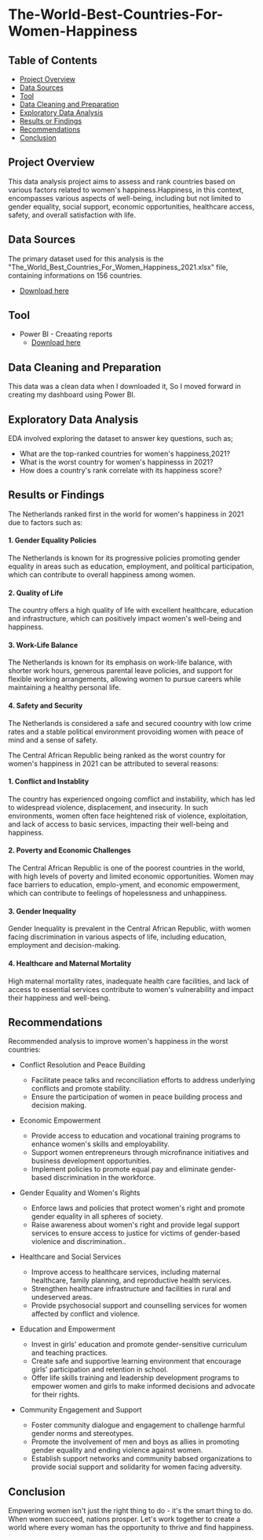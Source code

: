 # The-World-Best-Countries-For-Women-Happiness

## Table of Contents

 - [Project Overview](#project-overview)
 - [Data Sources](#data-sources)
 - [Tool](#tool)
 - [Data Cleaning and Preparation](#data-cleaning-and-preparation)
 - [Exploratory Data Analysis](#exploratory-data-analysis)
 - [Results or Findings](#results-or-findings)
 - [Recommendations](#recommendations)
 - [Conclusion](#conclusion)

## Project Overview

This data analysis project aims to assess and rank countries based on various factors related to women's happiness.Happiness, in this context, encompasses various aspects of well-being, including but not limited to gender equality, social support, economic opportunities, healthcare access, safety, and overall satisfaction with life.

## Data Sources

The primary dataset used for this analysis is the "The_World_Best_Countries_For_Women_Happiness_2021.xlsx" file, containing informations on 156 countries.
 - [Download here](https://www.kaggle.com/datasets/meeratif/best-countries-for-women-happiness)

## Tool

 - Power BI - Creaating reports
     - [Download here](Microsoft.com)

## Data Cleaning and Preparation

This data was a clean data when I downloaded it, So I moved forward in creating my dashboard using Power BI.

## Exploratory Data Analysis

EDA involved exploring the dataset to answer key questions, such as;

 - What are the top-ranked countries for women's happiness,2021?
 - What is the worst country for women's happinesss in 2021?
 - How does a country's rank correlate with its happiness score?

## Results or Findings

The Netherlands ranked first in the world for women's happiness in 2021 due to factors such as:
#### 1. Gender Equality Policies
The Netherlands is known for its progressive policies promoting gender equality in areas such as education, employment, and political participation, which can contribute to overall happiness among women.

#### 2. Quality of Life
The country offers a high quality of life with excellent  healthcare, education and infrastructure, which can positively impact women's well-being and happiness.

#### 3. Work-Life Balance
The Netherlands is known for its emphasis on work-life balance, with shorter work hours, generous parental leave policies, and support for flexible working arrangements, allowing women to pursue careers while maintaining a healthy personal life.

#### 4. Safety and Security
The Netherlands is considered a safe and secured coountry with low crime rates and a stable political environment provoiding women with peace of mind and a sense of safety.


The Central African Republic being ranked as the worst country for women's happiness in 2021 can be attributed to several reasons:
#### 1. Conflict and Instablity
The country has experienced ongoing comflict and instability, which has  led to widespread violence, displacement, and insecurity. In such environments, women often face heightened risk of violence, exploitation, and lack of access to basic services, impacting their well-being and happiness.

#### 2. Poverty and Economic Challenges
The Central African Republic is one of the poorest countries in the world, with high levels of poverty and limited economic opportunities. Women may face barriers to education, emplo-yment, and economic empowerment, which can contribute to feelings of hopelessness and unhappiness.

#### 3. Gender Inequality
Gender  Inequality is prevalent in the Central African Republic, wiith women facing discrimination in various aspects of life, including education, employment and decision-making.

#### 4. Healthcare and Maternal Mortality
High maternal mortality rates, inadequate health care facilities, and lack of access to essential services contribute to women's vulnerability and impact their happiness and well-being.

## Recommendations
Recommended analysis to improve women's happiness in the worst countries:

 - Conflict Resolution and Peace Building
    - Facilitate peace talks and reconciliation efforts to address underlying conflicts and promote stability.
    - Ensure the participation of women in peace building process and decision making.

 - Economic Empowerment
    - Provide access to education and vocational training programs to enhance women's skills and  employability.
    - Support women entrepreneurs through microfinance initiatives and business development opportunities.
    - Implement policies to promote equal pay and eliminate gender-based discrimination in the workforce.

 - Gender Equality and Women's Rights
    - Enforce laws and policies that protect women's right and promote gender equality in all spheres of society.
    - Raise awareness about women's right and provide legal support services to ensure access to justice for victims of gender-based violenice and discrimination..
  
  - Healthcare and Social Services
     - Improve access to healthcare services, including maternal healthcare, family planning, and reproductive health services.
     - Strengthen healthcare infrastructure and facilities in rural and undeserved areas.
     - Provide psychosocial support and counselling services for women affected by conflict and violence.
   
  - Education and Empowerment
     - Invest in girls' education and promote gender-sensitive curriculum and teaching practices.
     - Create safe and supportive learning environment that encourage girls' participation and retention in school.
     - Offer life skills training and leadership development programs to empower women and girls to make informed decisions and advocate for their rights.

  - Community Engagement and Support
    - Foster community dialogue and engagement to challenge harmful gender norms and stereotypes.
    - Promote the involvement of men and boys as allies in promoting gender equality and ending violence against women.
    - Establish support networks and community babsed organizations to provide social support and solidarity for women facing adversity.

  ## Conclusion

  Empwering women isn't just the right thing to do - it's the smart thing to do. When women succeed, nations prosper.
  Let's work together to create a world where every woman has the opportunity to thrive and find happiness.
     


